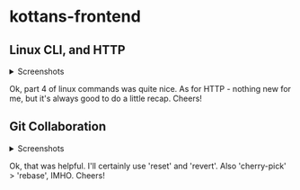 # kottans-frontend

## Linux CLI, and HTTP

<details>
  <summary>Screenshots</summary>

![Quiz 1](https://github.com/urchnk/kottans-frontend/blob/main/task_linux_cli/quiz1.png)
![Quiz 2](https://github.com/urchnk/kottans-frontend/blob/main/task_linux_cli/quiz2.png)
![Quiz 3](https://github.com/urchnk/kottans-frontend/blob/main/task_linux_cli/quiz3.png)
![Quiz 4](https://github.com/urchnk/kottans-frontend/blob/main/task_linux_cli/quiz4.png)
</details>

Ok, part 4 of linux commands was quite nice.
As for HTTP - nothing new for me, but it's always good to do a little recap.
Cheers!

## Git Collaboration

<details>
  <summary>Screenshots</summary>
  
![Git 1](https://github.com/urchnk/kottans-frontend/blob/main/task_git_collaboration/git1.png)
![Git 2](https://github.com/urchnk/kottans-frontend/blob/main/task_git_collaboration/git2.png)
</details>

Ok, that was helpful. I'll certainly use 'reset' and 'revert'. Also 'cherry-pick' > 'rebase', IMHO.
Cheers!